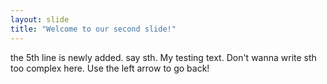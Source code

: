 ```yaml
---
layout: slide
title: "Welcome to our second slide!"
---
```

the 5th line is newly added. say sth. 
My testing text. Don't wanna write sth too complex here.
Use the left arrow to go back!
